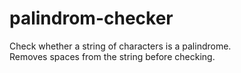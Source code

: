 # palindrom-checker
Check whether a string of characters is a palindrome.\
Removes spaces from the string before checking.
